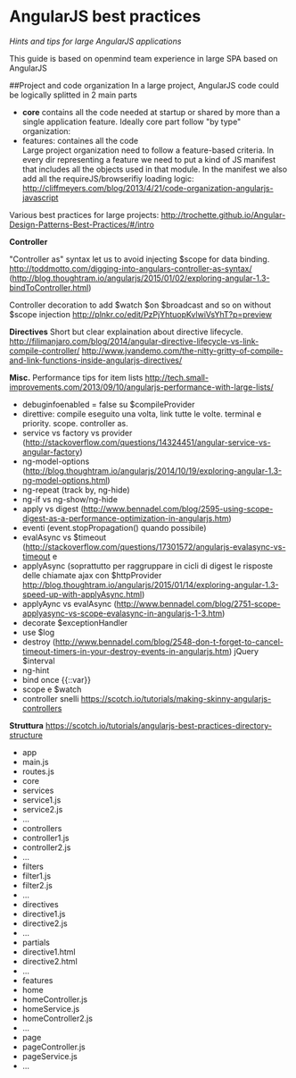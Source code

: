 # AngularJS best practices 

*Hints and tips for large AngularJS applications*

This guide is based on openmind team experience in large SPA based on AngularJS

##Project and code organization
In a large project, AngularJS code could be logically splitted in 2 main parts
- **core**
contains all the code needed at startup or shared by more than a single application feature. Ideally core part follow "by type" organization:
- features: containes all the code  
Large project organization need to follow a feature-based criteria. In every dir representing a feature we need to put a kind of JS manifest that includes all the objects used in that module. In the manifest we also add all the requireJS/browserifiy loading logic:
http://cliffmeyers.com/blog/2013/4/21/code-organization-angularjs-javascript

Various best practices for large projects:
http://trochette.github.io/Angular-Design-Patterns-Best-Practices/#/intro

**Controller**

"Controller as" syntax let us to avoid injecting $scope for data binding.
http://toddmotto.com/digging-into-angulars-controller-as-syntax/
(http://blog.thoughtram.io/angularjs/2015/01/02/exploring-angular-1.3-bindToController.html)

Controller decoration to add $watch $on $broadcast and so on without $scope injection
http://plnkr.co/edit/PzPjYhtuopKvlwiVsYhT?p=preview

**Directives**
Short but clear explaination about directive lifecycle.
http://filimanjaro.com/blog/2014/angular-directive-lifecycle-vs-link-compile-controller/
http://www.jvandemo.com/the-nitty-gritty-of-compile-and-link-functions-inside-angularjs-directives/


**Misc.**
Performance tips for item lists
http://tech.small-improvements.com/2013/09/10/angularjs-performance-with-large-lists/



- debuginfoenabled = false su $compileProvider
- direttive: compile eseguito una volta, link tutte le volte. terminal e priority. scope. controller as.
- service vs factory vs provider (http://stackoverflow.com/questions/14324451/angular-service-vs-angular-factory)
- ng-model-options (http://blog.thoughtram.io/angularjs/2014/10/19/exploring-angular-1.3-ng-model-options.html)
- ng-repeat (track by, ng-hide)
- ng-if vs ng-show/ng-hide
- apply vs digest (http://www.bennadel.com/blog/2595-using-scope-digest-as-a-performance-optimization-in-angularjs.htm)
- eventi (event.stopPropagation() quando possibile)
- evalAsync vs $timeout (http://stackoverflow.com/questions/17301572/angularjs-evalasync-vs-timeout e 
- applyAsync (soprattutto per raggruppare in cicli di digest le risposte delle chiamate ajax con $httpProvider http://blog.thoughtram.io/angularjs/2015/01/14/exploring-angular-1.3-speed-up-with-applyAsync.html)
- applyAync vs evalAsync (http://www.bennadel.com/blog/2751-scope-applyasync-vs-scope-evalasync-in-angularjs-1-3.htm)
- decorate $exceptionHandler
- use $log
- destroy (http://www.bennadel.com/blog/2548-don-t-forget-to-cancel-timeout-timers-in-your-destroy-events-in-angularjs.htm) jQuery $interval
- ng-hint
- bind once {{::var}}
- scope e $watch
- controller snelli https://scotch.io/tutorials/making-skinny-angularjs-controllers

**Struttura**
https://scotch.io/tutorials/angularjs-best-practices-directory-structure
- app
 - main.js
 - routes.js
 - core
  - services
   - service1.js
   - service2.js
   - ...
  - controllers
   - controller1.js
   - controller2.js
   - ...
  - filters
   - filter1.js
   - filter2.js
   - ...
  - directives
   - directive1.js
   - directive2.js
   - ...
  - partials
   - directive1.html
   - directive2.html
   - ...
 - features
  - home
   - homeController.js
   - homeService.js
   - homeController2.js
   - ...
  - page
   - pageController.js
   - pageService.js
   - ...
